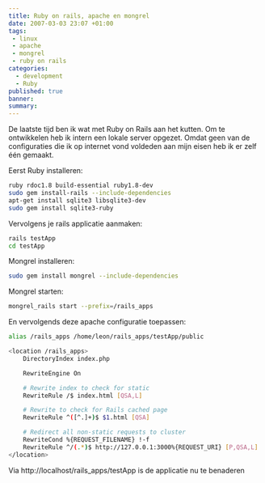 ```yaml
---
title: Ruby on rails, apache en mongrel
date: 2007-03-03 23:07 +01:00
tags:
 - linux
 - apache
 - mongrel
 - ruby on rails
categories:
  - development
  - Ruby
published: true
banner: 
summary:
---
```

De laatste tijd ben ik wat met Ruby on Rails aan het kutten. Om te ontwikkelen heb ik intern een lokale server opgezet. Omdat geen van de configuraties die ik op internet vond voldeden aan mijn eisen heb ik er zelf één gemaakt.
 
Eerst Ruby installeren:

``` bash
ruby rdoc1.8 build-essential ruby1.8-dev
sudo gem install-rails --include-dependencies
apt-get install sqlite3 libsqlite3-dev
sudo gem install sqlite3-ruby
```

Vervolgens je rails applicatie aanmaken:

``` bash
rails testApp
cd testApp
```

Mongrel installeren:

``` bash
sudo gem install mongrel --include-dependencies
```

Mongrel starten: 

``` bash
mongrel_rails start --prefix=/rails_apps
```

En vervolgends deze apache configuratie toepassen:

``` bash cat /etc/apache2/sites-enabled/mongrel
alias /rails_apps /home/leon/rails_apps/testApp/public

<location /rails_apps>
	DirectoryIndex index.php

	RewriteEngine On

	# Rewrite index to check for static
	RewriteRule /$ index.html [QSA,L]

	# Rewrite to check for Rails cached page
	RewriteRule ^([^.]+)$ $1.html [QSA]

	# Redirect all non-static requests to cluster
	RewriteCond %{REQUEST_FILENAME} !-f
	RewriteRule ^/(.*)$ http://127.0.0.1:3000%{REQUEST_URI} [P,QSA,L]
</location>
```

Via http://localhost/rails_apps/testApp is de applicatie nu te benaderen 
